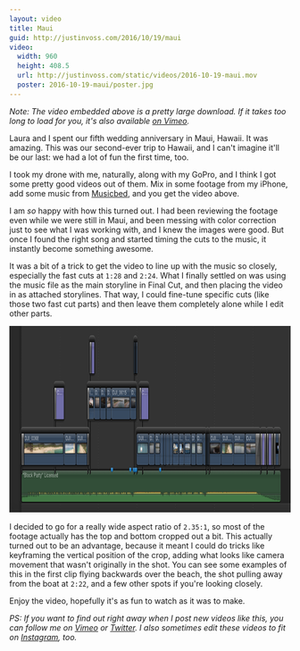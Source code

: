 ```yaml
---
layout: video
title: Maui
guid: http://justinvoss.com/2016/10/19/maui
video:
  width: 960
  height: 408.5
  url: http://justinvoss.com/static/videos/2016-10-19-maui.mov
  poster: 2016-10-19-maui/poster.jpg
---
```


*Note: The video embedded above is a pretty large download. If it takes too long to load for you, it's also available [on Vimeo][mirror].*

[mirror]: http://vimeo.com/justinvoss/maui-2016

Laura and I spent our fifth wedding anniversary in Maui, Hawaii. It was amazing. This was our second-ever trip to Hawaii, and I can't imagine it'll be our last: we had a lot of fun the first time, too.

I took my drone with me, naturally, along with my GoPro, and I think I got some pretty good videos out of them. Mix in some footage from my iPhone, add some music from [Musicbed][], and you get the video above.

[Musicbed]: https://www.musicbed.com

I am *so* happy with how this turned out. I had been reviewing the footage even while we were still in Maui, and been messing with color correction just to see what I was working with, and I knew the images were good. But once I found the right song and started timing the cuts to the music, it instantly become something awesome.

It was a bit of a trick to get the video to line up with the music so closely, especially the fast cuts at `1:28` and `2:24`. What I finally settled on was using the music file as the main storyline in Final Cut, and then placing the video in as attached storylines. That way, I could fine-tune specific cuts (like those two fast cut parts) and then leave them completely alone while I edit other parts.

<div class="blockimage">
<img width="979" height="334"
  src="/static/post_assets/2016-10-19-maui/fcpx-storylines.png"
  alt="A screenshot of Final Cut Pro X showing the storyline arrangement."
  title="" />
</div>

I decided to go for a really wide aspect ratio of `2.35:1`, so most of the footage actually has the top and bottom cropped out a bit. This actually turned out to be an advantage, because it meant I could do tricks like keyframing the vertical position of the crop, adding what looks like camera movement that wasn't originally in the shot. You can see some examples of this in the first clip flying backwards over the beach, the shot pulling away from the boat at `2:22`, and a few other spots if you're looking closely.

Enjoy the video, hopefully it's as fun to watch as it was to make.

*PS: If you want to find out right away when I post new videos like this, you can follow me on [Vimeo][] or [Twitter][]. I also sometimes edit these videos to fit on [Instagram][], too.*

[Vimeo]: https://vimeo.com/justinvoss
[Twitter]: https://twitter.com/justinvoss
[Instagram]: https://www.instagram.com/justinvoss/
